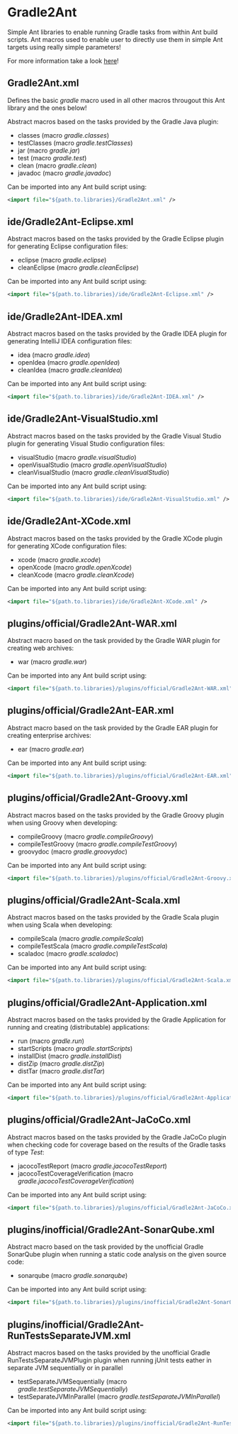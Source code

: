 # Gradle2Ant

Simple Ant libraries to enable running Gradle tasks from within Ant build scripts. Ant macros used
to enable user to directly use them in simple Ant targets using really simple parameters!

For more information take a look [here](https://github.com/thahnen/Gradle2Ant)!

## Gradle2Ant.xml

Defines the basic *gradle* macro used in all other macros througout this Ant library and the ones below!

Abstract macros based on the tasks provided by the Gradle Java plugin:

- classes (macro *gradle.classes*)
- testClasses (macro *gradle.testClasses*)
- jar (macro *gradle.jar*)
- test (macro *gradle.test*)
- clean (macro *gradle.clean*)
- javadoc (macro *gradle.javadoc*)

Can be imported into any Ant build script using:
```xml
<import file="${path.to.libraries}/Gradle2Ant.xml" />
```

## ide/Gradle2Ant-Eclipse.xml

Abstract macros based on the tasks provided by the Gradle Eclipse plugin for generating Eclipse
configuration files:

- eclipse (macro *gradle.eclipse*)
- cleanEclipse (macro *gradle.cleanEclipse*)

Can be imported into any Ant build script using:
```xml
<import file="${path.to.libraries}/ide/Gradle2Ant-Eclipse.xml" />
```

## ide/Gradle2Ant-IDEA.xml

Abstract macros based on the tasks provided by the Gradle IDEA plugin for generating IntelliJ IDEA
configuration files:

- idea (macro *gradle.idea*)
- openIdea (macro *gradle.openIdea*)
- cleanIdea (macro *gradle.cleanIdea*)

Can be imported into any Ant build script using:
```xml
<import file="${path.to.libraries}/ide/Gradle2Ant-IDEA.xml" />
```

## ide/Gradle2Ant-VisualStudio.xml

Abstract macros based on the tasks provided by the Gradle Visual Studio plugin for generating
Visual Studio configuration files:

- visualStudio (macro *gradle.visualStudio*)
- openVisualStudio (macro *gradle.openVisualStudio*)
- cleanVisualStudio (macro *gradle.cleanVisualStudio*)

Can be imported into any Ant build script using:
```xml
<import file="${path.to.libraries}/ide/Gradle2Ant-VisualStudio.xml" />
```

## ide/Gradle2Ant-XCode.xml

Abstract macros based on the tasks provided by the Gradle XCode plugin for generating XCode
configuration files:

- xcode (macro *gradle.xcode*)
- openXcode (macro *gradle.openXcode*)
- cleanXcode (macro *gradle.cleanXcode*)

Can be imported into any Ant build script using:
```xml
<import file="${path.to.libraries}/ide/Gradle2Ant-XCode.xml" />
```

## plugins/official/Gradle2Ant-WAR.xml

Abstract macro based on the task provided by the Gradle WAR plugin for creating web archives:

- war (macro *gradle.war*)

Can be imported into any Ant build script using:
```xml
<import file="${path.to.libraries}/plugins/official/Gradle2Ant-WAR.xml" />
```

## plugins/official/Gradle2Ant-EAR.xml

Abstract macro based on the task provided by the Gradle EAR plugin for creating enterprise archives:

- ear (macro *gradle.ear*)

Can be imported into any Ant build script using:
```xml
<import file="${path.to.libraries}/plugins/official/Gradle2Ant-EAR.xml" />
```

## plugins/official/Gradle2Ant-Groovy.xml

Abstract macros based on the tasks provided by the Gradle Groovy plugin when using Groovy when developing:

- compileGroovy (macro *gradle.compileGroovy*)
- compileTestGroovy (macro *gradle.compileTestGroovy*)
- groovydoc (macro *gradle.groovydoc*)

Can be imported into any Ant build script using:
```xml
<import file="${path.to.libraries}/plugins/official/Gradle2Ant-Groovy.xml" />
```

## plugins/official/Gradle2Ant-Scala.xml

Abstract macros based on the tasks provided by the Gradle Scala plugin when using Scala when developing:

- compileScala (macro *gradle.compileScala*)
- compileTestScala (macro *gradle.compileTestScala*)
- scaladoc (macro *gradle.scaladoc*)

Can be imported into any Ant build script using:
```xml
<import file="${path.to.libraries}/plugins/official/Gradle2Ant-Scala.xml" />
```

## plugins/official/Gradle2Ant-Application.xml

Abstract macros based on the tasks provided by the Gradle Application for running and creating
(distributable) applications:

- run (macro *gradle.run*)
- startScripts (macro *gradle.startScripts*)
- installDist (macro *gradle.installDist*)
- distZip (macro *gradle.distZip*)
- distTar (macro *gradle.distTar*)

Can be imported into any Ant build script using:
```xml
<import file="${path.to.libraries}/plugins/official/Gradle2Ant-Application.xml" />
```

## plugins/official/Gradle2Ant-JaCoCo.xml

Abstract macros based on the tasks provided by the Gradle JaCoCo plugin when checking code for
coverage based on the results of the Gradle tasks of type *Test*:

- jacocoTestReport (macro *gradle.jacocoTestReport*)
- jacocoTestCoverageVerification (macro *gradle.jacocoTestCoverageVerification*)

Can be imported into any Ant build script using:
```xml
<import file="${path.to.libraries}/plugins/official/Gradle2Ant-JaCoCo.xml" />
```

## plugins/inofficial/Gradle2Ant-SonarQube.xml

Abstract macro based on the task provided by the unofficial Gradle SonarQube plugin when running a
static code analysis on the given source code:

- sonarqube (macro *gradle.sonarqube*)

Can be imported into any Ant build script using:
```xml
<import file="${path.to.libraries}/plugins/inofficial/Gradle2Ant-SonarQube.xml" />
```

## plugins/inofficial/Gradle2Ant-RunTestsSeparateJVM.xml

Abstract macros based on the tasks provided by the unofficial Gradle RunTestsSeparateJVMPlugin
plugin when running jUnit tests eather in separate JVM sequentially or in parallel

- testSeparateJVMSequentially (macro *gradle.testSeparateJVMSequentially*)
- testSeparateJVMInParallel (macro *gradle.testSeparateJVMInParallel*)

Can be imported into any Ant build script using:
```xml
<import file="${path.to.libraries}/plugins/inofficial/Gradle2Ant-RunTestsSeparateJVM.xml" />
```
